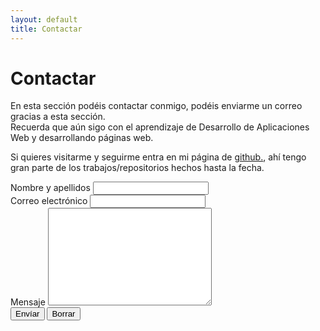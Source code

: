 ```yaml
---
layout: default
title: Contactar
---
```


<div id="contact">
  <h1 class="pageTitle">Contactar</h1>
  <div class="contactContent">
    <p class="intro">En esta sección podéis contactar conmigo, podéis enviarme un correo gracias a esta sección.<br>
    Recuerda que aún sigo con el aprendizaje de Desarrollo de Aplicaciones Web y desarrollando páginas web.</p>
    <p>Si quieres visitarme y seguirme entra en mi página de <a href="http://github.com/tryn0/">github.</a>, ahí tengo gran parte de los trabajos/repositorios hechos hasta la fecha.</p>
    
  </div>
  <form method="POST" action="https://formspree.io/vkae@live.com">
    <label for="name">Nombre y apellidos</label>
    <input type="text" id="name" name="name" class="full-width"><br>
    <label for="email">Correo electrónico</label>
    <input type="email" id="email" name="_replyto" class="full-width"><br>
    <label for="message">Mensaje</label>
    <textarea name="message" id="message" cols="30" rows="10" class="full-width"></textarea><br>
    <input type="submit" value="Envíar" class="button"> <input type="reset" value="Borrar" class="button">
</form>
</div>
